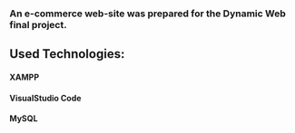 ### An e-commerce web-site was prepared for the Dynamic Web final project.
## Used Technologies:
#### XAMPP
#### VisualStudio Code
#### MySQL
